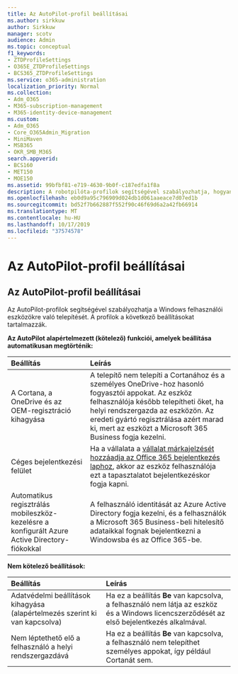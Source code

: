 ```yaml
---
title: Az AutoPilot-profil beállításai
ms.author: sirkkuw
author: Sirkkuw
manager: scotv
audience: Admin
ms.topic: conceptual
f1_keywords:
- ZTDProfileSettings
- O365E_ZTDProfileSettings
- BCS365_ZTDProfileSettings
ms.service: o365-administration
localization_priority: Normal
ms.collection:
- Adm_O365
- M365-subscription-management
- M365-identity-device-management
ms.custom:
- Adm_O365
- Core_O365Admin_Migration
- MiniMaven
- MSB365
- OKR_SMB_M365
search.appverid:
- BCS160
- MET150
- MOE150
ms.assetid: 99bfbf81-e719-4630-9b0f-c187edfa1f8a
description: A robotpilóta-profilok segítségével szabályozhatja, hogyan lesz telepítve a Windows a felhasználói eszközökre. A profilok olyan alapértelmezett és választható beállításokat tartalmaznak, mint a Cortana-telepítés kihagyása.
ms.openlocfilehash: eb0d9a95c796909d024db1d061aaeace7d07ed1b
ms.sourcegitcommit: bd52f7b662887f552f90c46f69d6a2a42fb66914
ms.translationtype: MT
ms.contentlocale: hu-HU
ms.lasthandoff: 10/17/2019
ms.locfileid: "37574578"
---
```

# <a name="about-autopilot-profile-settings"></a>Az AutoPilot-profil beállításai

## <a name="autopilot-profile-settings"></a>Az AutoPilot-profil beállításai

Az AutoPilot-profilok segítségével szabályozhatja a Windows felhasználói eszközökre való telepítését. A profilok a következő beállításokat tartalmazzák.
  
 **Az AutoPilot alapértelmezett (kötelező) funkciói, amelyek beállítása automatikusan megtörténik:**
  
|**Beállítás**|**Leírás**|
|:-----|:-----|
|A Cortana, a OneDrive és az OEM-regisztráció kihagyása  <br/> |A telepítő nem telepíti a Cortanához és a személyes OneDrive-hoz hasonló fogyasztói appokat. Az eszköz felhasználója később telepítheti őket, ha helyi rendszergazda az eszközön. Az eredeti gyártó regisztrálása azért marad ki, mert az eszközt a Microsoft 365 Business fogja kezelni.  <br/> |
|Céges bejelentkezési felület  <br/> |Ha a vállalata a [vállalat márkajelzését hozzáadja az Office 365 bejelentkezés laphoz](https://support.office.com/article/a1229cdb-ce19-4da5-90c7-2b9b146aef0a), akkor az eszköz felhasználója ezt a tapasztalatot bejelentkezéskor fogja kapni.  <br/> |
|Automatikus regisztrálás mobileszköz-kezelésre a konfigurált Azure Active Directory-fiókokkal  <br/> |A felhasználó identitását az Azure Active Directory fogja kezelni, és a felhasználók a Microsoft 365 Business-beli hitelesítő adataikkal fognak bejelentkezni a Windowsba és az Office 365-be.  <br/> |
   
 **Nem kötelező beállítások:**
  
|**Beállítás**|**Leírás**|
|:-----|:-----|
|Adatvédelmi beállítások kihagyása (alapértelmezés szerint ki van kapcsolva)  <br/> |Ha ez a beállítás **Be** van kapcsolva, a felhasználó nem látja az eszköz és a Windows licencszerződését az első bejelentkezés alkalmával.  <br/> |
|Nem léptethető elő a felhasználó a helyi rendszergazdává  <br/> |Ha ez a beállítás **Be** van kapcsolva, a felhasználó nem telepíthet személyes appokat, így például Cortanát sem.  <br/> |
   
